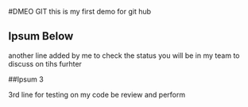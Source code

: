 #DMEO GIT 
this is my first demo for git hub

## Ipsum Below

another line added by me to check the status 
you will be in my team to discuss on tihs furhter 

##Ipsum 3

3rd line for testing on my code 
be review and perform 

